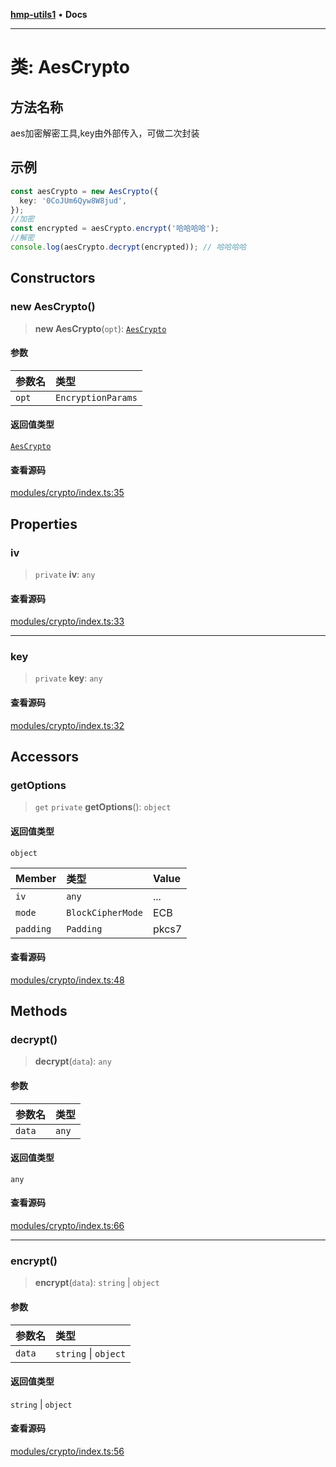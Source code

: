 [**hmp-utils1**](../README.md) • **Docs**

***

# 类: AesCrypto

## 方法名称

aes加密解密工具,key由外部传入，可做二次封装

## 示例

```ts
const aesCrypto = new AesCrypto({
  key: '0CoJUm6Qyw8W8jud',
});
//加密
const encrypted = aesCrypto.encrypt('哈哈哈哈');
//解密
console.log(aesCrypto.decrypt(encrypted)); // 哈哈哈哈
```

## Constructors

### new AesCrypto()

> **new AesCrypto**(`opt`): [`AesCrypto`](AesCrypto.md)

#### 参数

| 参数名 | 类型 |
| :------ | :------ |
| `opt` | `EncryptionParams` |

#### 返回值类型

[`AesCrypto`](AesCrypto.md)

#### 查看源码

[modules/crypto/index.ts:35](https://github.com/hmp1049127947/hmp-utils/blob/dee7627dd7f5e043cd0494e8f8fdc05ccdb65423/src/modules/crypto/index.ts#L35)

## Properties

### iv

> `private` **iv**: `any`

#### 查看源码

[modules/crypto/index.ts:33](https://github.com/hmp1049127947/hmp-utils/blob/dee7627dd7f5e043cd0494e8f8fdc05ccdb65423/src/modules/crypto/index.ts#L33)

***

### key

> `private` **key**: `any`

#### 查看源码

[modules/crypto/index.ts:32](https://github.com/hmp1049127947/hmp-utils/blob/dee7627dd7f5e043cd0494e8f8fdc05ccdb65423/src/modules/crypto/index.ts#L32)

## Accessors

### getOptions

> `get` `private` **getOptions**(): `object`

#### 返回值类型

`object`

| Member | 类型 | Value |
| :------ | :------ | :------ |
| `iv` | `any` | ... |
| `mode` | `BlockCipherMode` | ECB |
| `padding` | `Padding` | pkcs7 |

#### 查看源码

[modules/crypto/index.ts:48](https://github.com/hmp1049127947/hmp-utils/blob/dee7627dd7f5e043cd0494e8f8fdc05ccdb65423/src/modules/crypto/index.ts#L48)

## Methods

### decrypt()

> **decrypt**(`data`): `any`

#### 参数

| 参数名 | 类型 |
| :------ | :------ |
| `data` | `any` |

#### 返回值类型

`any`

#### 查看源码

[modules/crypto/index.ts:66](https://github.com/hmp1049127947/hmp-utils/blob/dee7627dd7f5e043cd0494e8f8fdc05ccdb65423/src/modules/crypto/index.ts#L66)

***

### encrypt()

> **encrypt**(`data`): `string` \| `object`

#### 参数

| 参数名 | 类型 |
| :------ | :------ |
| `data` | `string` \| `object` |

#### 返回值类型

`string` \| `object`

#### 查看源码

[modules/crypto/index.ts:56](https://github.com/hmp1049127947/hmp-utils/blob/dee7627dd7f5e043cd0494e8f8fdc05ccdb65423/src/modules/crypto/index.ts#L56)
